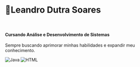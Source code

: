 <h3></h3>
<h1><strong>🌱Leandro Dutra Soares</strong></h1><br>
<h4>Cursando Análise e Desenvolvimento de Sistemas</h4>
<img src"https://cdn-icons-png.flaticon.com/512/2292/2292038.png" min-width="400px" max-width="400px" width="400px" align="right">
Sempre buscando aprimorar minhas habilidades e expandir meu conhecimento.

![Java](https://img.shields.io/badge/Java-000?style=for-the-badge&logo=java)
![HTML](https://img.shields.io/badge/HTML-000?style=for-the-badge&logo=html)
